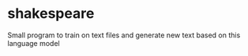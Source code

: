 shakespeare
===========

Small program to train on text files and generate new text based on this language model
